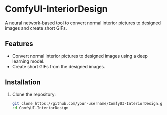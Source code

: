 # ComfyUI-InteriorDesign

A neural network-based tool to convert normal interior pictures to designed images and create short GIFs.

## Features
- Convert normal interior pictures to designed images using a deep learning model.
- Create short GIFs from the designed images.

## Installation

1. Clone the repository:
   ```sh
   git clone https://github.com/your-username/ComfyUI-InteriorDesign.git
   cd ComfyUI-InteriorDesign
